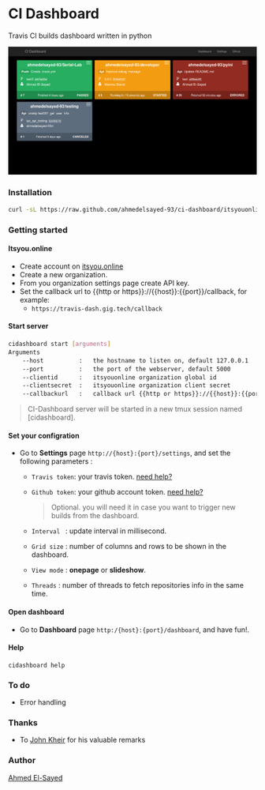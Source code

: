 # CI Dashboard
Travis CI builds dashboard written in python

![dashboard](/docs/dashboard.png)

### Installation
```bash
curl -sL https://raw.github.com/ahmedelsayed-93/ci-dashboard/itsyouonline-auth/scripts/install.sh | sudo bash 
```
### Getting started

#### Itsyou.online
- Create account on [itsyou.online](http://itsyou.online)
- Create a new organization.
- From you organization settings page create API key.
- Set the callback url to {{http or https}}://{{host}}:{{port}}/callback, for example:
    - ```https://travis-dash.gig.tech/callback```

#### Start server
```bash
cidashboard start [arguments]
Arguments
    --host          :   the hostname to listen on, default 127.0.0.1
    --port          :   the port of the webserver, default 5000
    --clientid      :   itsyouonline organization global id 
    --clientsecret  :   itsyouonline organization client secret
    --callbackurl   :   callback url {{http or https}}://{{host}}:{{port}}/callback
```

> CI-Dashboard server will be started in a new tmux session named [cidashboard].

#### Set your configration

- Go to **Settings** page ```http://{host}:{port}/settings```, and set the following parameters :

    - ```Travis token```: your travis token. [need help?](https://docs.travis-ci.com/api/#authentication)

    - ```Github token```: your github account token. [need help?](https://github.com/settings/tokens)
        > Optional. you will need it in case you want to trigger new builds from the dashboard.

    - ```Interval ```  : update interval in millisecond.

    - ```Grid size```  : number of columns and rows to be shown in the dashboard.
    
    - ```View mode```  : **onepage** or **slideshow**.

    - ```Threads```    : number of threads to fetch repositories info in the same time.


#### Open dashboard 
 - Go to **Dashboard** page ```http:/{host}:{port}/dashboard```, and have fun!. 

#### Help 
```
cidashboard help 
```

### To do
- Error handling 

### Thanks
- To [John Kheir](https://github.com/john-kheir) for his valuable remarks

### Author
[Ahmed El-Sayed](mailto:ahmed.m.elsayed93@gmail.com)

